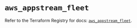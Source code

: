 # `aws_appstream_fleet`

Refer to the Terraform Registry for docs: [`aws_appstream_fleet`](https://registry.terraform.io/providers/hashicorp/aws/5.37.0/docs/resources/appstream_fleet).
